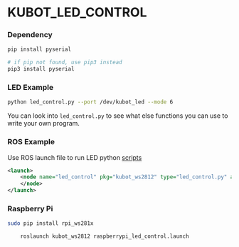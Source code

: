 # KUBOT_LED_CONTROL

### Dependency
```sh
pip install pyserial   

# if pip not found, use pip3 instead
pip3 install pyserial
```

### LED Example

```sh
python led_control.py --port /dev/kubot_led --mode 6
```

You can look into `led_control.py` to see what else functions you can use to write your own program.

### ROS Example

Use ROS launch file to run LED python [scripts]()
```xml
<launch>
	<node name="led_control" pkg="kubot_ws2812" type="led_control.py" args="-p /dev/kubot_led -m 5">
	</node>
</launch>
```

### Raspberry Pi

```sh
sudo pip install rpi_ws281x
```

```sh
	roslaunch kubot_ws2812 raspberrypi_led_control.launch
```